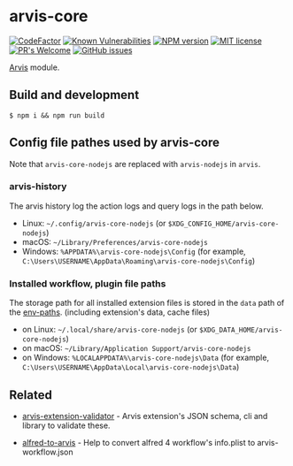 # arvis-core
[![CodeFactor](https://www.codefactor.io/repository/github/jopemachine/arvis-core/badge)](https://www.codefactor.io/repository/github/jopemachine/arvis-core)
[![Known Vulnerabilities](https://snyk.io/test/github/jopemachine/arvis-core/badge.svg)]()
[![NPM version](https://badge.fury.io/js/arvis-core.svg)](http://badge.fury.io/js/arvis-core)
[![MIT license](https://img.shields.io/badge/License-MIT-blue.svg)](https://lbesson.mit-license.org/)
[![PR's Welcome](https://img.shields.io/badge/PRs-welcome-brightgreen.svg?style=flat)](http://makeapullrequest.com)
[![GitHub issues](https://img.shields.io/github/issues/jopemachine/arvis-core.svg)](https://GitHub.com/jopemachine/arvis-core/issues/)

[Arvis](https://github.com/jopemachine/arvis) module.


## Build and development

```
$ npm i && npm run build
```

## Config file pathes used by arvis-core

Note that `arvis-core-nodejs` are replaced with `arvis-nodejs` in `arvis`.

### arvis-history

The arvis history log the action logs and query logs in the path below.

* Linux: `~/.config/arvis-core-nodejs` (or `$XDG_CONFIG_HOME/arvis-core-nodejs`)
* macOS: `~/Library/Preferences/arvis-core-nodejs`
* Windows: `%APPDATA%\arvis-core-nodejs\Config` (for example, `C:\Users\USERNAME\AppData\Roaming\arvis-core-nodejs\Config`)

### Installed workflow, plugin file paths

The storage path for all installed extension files is stored in the `data` path of the [env-paths](https://github.com/sindresorhus/env-paths).
(including extension's data, cache files)

* on Linux: `~/.local/share/arvis-core-nodejs` (or `$XDG_DATA_HOME/arvis-core-nodejs`)
* on macOS: `~/Library/Application Support/arvis-core-nodejs`
* on Windows: `%LOCALAPPDATA%\arvis-core-nodejs\Data` (for example, `C:\Users\USERNAME\AppData\Local\arvis-core-nodejs\Data`)

## Related

- [arvis-extension-validator](https://github.com/jopemachine/arvis-extension-validator) - Arvis extension's JSON schema, cli and library to validate these.

- [alfred-to-arvis](https://github.com/jopemachine/alfred-to-arvis) - Help to convert alfred 4 workflow's info.plist to arvis-workflow.json
